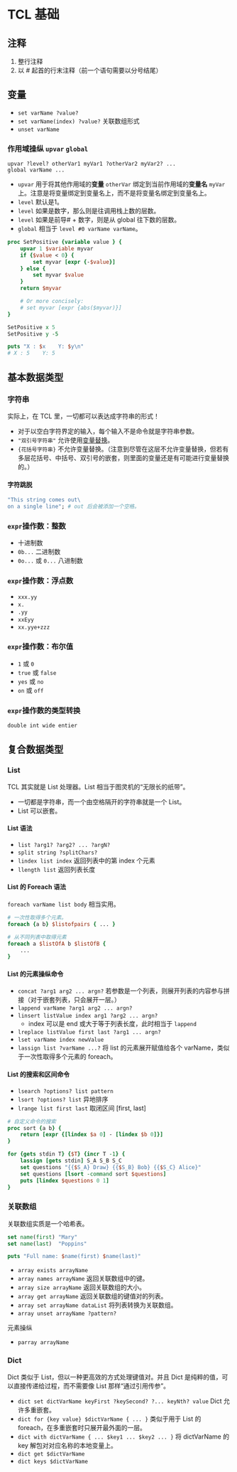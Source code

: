 # TCL 基础

## 注释

1. 整行注释
2. 以 # 起首的行末注释（前一个语句需要以分号结尾）

## 变量

- `set varName ?value?`
- `set varName(index) ?value?` 关联数组形式
- `unset varName`

### 作用域操纵 `upvar` `global`

`upvar ?level? otherVar1 myVar1 ?otherVar2 myVar2? ...`\
`global varName ...`

- `upvar` 用于将其他作用域的**变量** `otherVar` 绑定到当前作用域的**变量名** `myVar` 上。注意是将变量绑定到变量名上，而不是将变量名绑定到变量名上。
- `level` 默认是1。
- `level` 如果是数字，那么则是往调用栈上数的层数。
- `level` 如果是前导# + 数字，则是从 global 往下数的层数。
- `global` 相当于 `level #0 varName varName`。

``` tcl
proc SetPositive {variable value } {
    upvar 1 $variable myvar
    if {$value < 0} {
        set myvar [expr {-$value}]
    } else {
        set myvar $value
    }
    return $myvar

    # Or more concisely:
    # set myvar [expr {abs($myvar)}]
}

SetPositive x 5
SetPositive y -5

puts "X : $x    Y: $y\n"
# X : 5    Y: 5
```

## 基本数据类型

### 字符串

实际上，在 TCL 里，一切都可以表达成字符串的形式！

- 对于以空白字符界定的输入，每个输入不是命令就是字符串参数。
- `"双引号字符串"` 允许使用[变量替换](tcl-02-statement.md#变量替换)。
- `{花括号字符串}` 不允许变量替换。（注意到尽管在这层不允许变量替换，但若有多层花括号、中括号、双引号的嵌套，则里面的变量还是有可能进行变量替换的。）

#### 字符跳脱

``` tcl
"This string comes out\
on a single line"; # out 后会被添加一个空格。
```

### `expr`操作数：整数

- 十进制数
- `0b...` 二进制数
- `0o...` 或 `0...` 八进制数

### `expr`操作数：浮点数

- `xxx.yy`
- `x.`
- `.yy`
- `xxEyy`
- `xx.yye+zzz`

### `expr`操作数：布尔值

- `1` 或 `0`
- `true` 或 `false`
- `yes` 或 `no`
- `on` 或 `off`

### `expr`操作数的类型转换

``` tcl
double int wide entier
```

## 复合数据类型

### List

TCL 其实就是 List 处理器。List 相当于图灵机的“无限长的纸带”。

- 一切都是字符串，而一个由空格隔开的字符串就是一个 List。
- List 可以嵌套。

#### List 语法

- `list ?arg1? ?arg2? ... ?argN?`
- `split string ?splitChars?`
- `lindex list index` 返回列表中的第 index 个元素
- `llength list` 返回列表长度

#### List 的 Foreach 语法

`foreach varName list body` 相当实用。

``` tcl
# 一次性取得多个元素。
foreach {a b} $listofpairs { ... }

# 从不同列表中取得元素
foreach a $listOfA b $listOfB {
    ...
}
```

#### List 的元素操纵命令

- `concat ?arg1 arg2 ... argn?` 若参数是一个列表，则展开列表的内容参与拼接（对于嵌套列表，只会展开一层。）
- `lappend varName ?arg1 arg2 ... argn?`
- `linsert listValue index arg1 ?arg2 ... argn?`
  - index 可以是 end 或大于等于列表长度，此时相当于 `lappend`
- `lreplace listValue first last ?arg1 ... argn?`
- `lset varName index newValue`
- `lassign list ?varName ...?` 将 list 的元素展开赋值给各个 varName，类似于一次性取得多个元素的 foreach。

#### List 的搜索和区间命令

- `lsearch ?options? list pattern`
- `lsort ?options? list` 异地排序
- `lrange list first last` 取闭区间 [first, last]

``` tcl
# 自定义命令的搜索
proc sort {a b} {
    return [expr {[lindex $a 0] - [lindex $b 0]}]
}

for {gets stdin T} {$T} {incr T -1} {
    lassign [gets stdin] S_A S_B S_C
    set questions "{{$S_A} Draw} {{$S_B} Bob} {{$S_C} Alice}"
    set questions [lsort -command sort $questions]
    puts [lindex $questions 0 1]
}

```

### 关联数组

关联数组实质是一个哈希表。

``` tcl
set name(first) "Mary"
set name(last)  "Poppins"

puts "Full name: $name(first) $name(last)"
```

- `array exists arrayName`
- `array names arrayName` 返回关联数组中的键。
- `array size arrayName` 返回关联数组的大小。
- `array get arrayName` 返回关联数组的键值对的列表。
- `array set arrayName dataList` 将列表转换为关联数组。
- `array unset arrayName ?pattern?`

元素操纵

- `parray arrayName`

### Dict

Dict 类似于 List，但以一种更高效的方式处理键值对。并且 Dict 是纯粹的值，可以直接传递给过程，而不需要像 List 那样“通过引用传参”。

- `dict set dictVarName keyFirst ?keySecond? ?... keyNth? value` Dict 允许多重嵌套。
- `dict for {key value} $dictVarName { ... }` 类似于用于 List 的 foreach，在多重嵌套时只展开最外面的一层。
- `dict with dictVarName { ... $key1 ... $key2 ... }` 将 dictVarName 的 key 解包对对应名称的本地变量上。
- `dict get $dictVarName`
- `dict keys $dictVarName`

